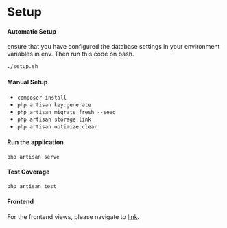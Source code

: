 # Setup

#### Automatic Setup
ensure that you have configured the database settings in your environment variables in env. Then run this code on bash.

```bash
./setup.sh
```
#### Manual Setup

- ``` composer install ```
- ```php artisan key:generate ```
- ```php artisan migrate:fresh --seed ```
- ```php artisan storage:link ```
- ``` php artisan optimize:clear ```
#### Run the application
```php artisan serve```

#### Test Coverage
```php artisan test```

#### Frontend
For the frontend views, please navigate to [link](https://github.com/Muhammad-Sarfaraz/Frontend-Bank).

